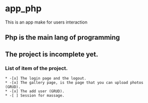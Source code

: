 # app_php
This is an app make for users interaction 


## Php is the main lang of programming




## The project is incomplete yet.


### List of item of the project.
    * -[x] The login page and the logout.
    * -[x] The gallery page, is the page that you can upload photos (GRUD).
    * -[x] The add user (GRUD).
    * -[ ] Session for massage.

